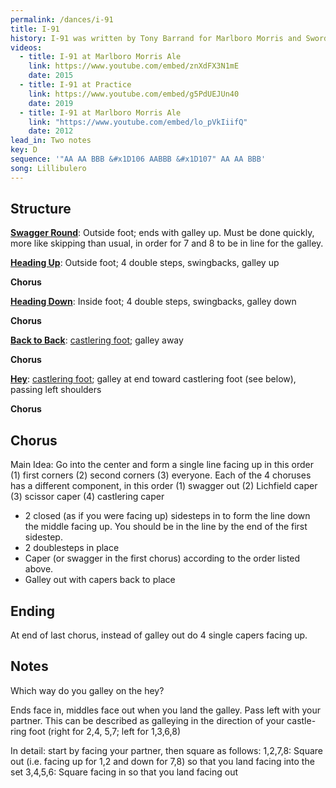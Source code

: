 ```yaml
---
permalink: /dances/i-91
title: I-91
history: I-91 was written by Tony Barrand for Marlboro Morris and Sword, and is named after the interstate than runs through Windham County.
videos:
  - title: I-91 at Marlboro Morris Ale
    link: https://www.youtube.com/embed/znXdFX3N1mE
    date: 2015
  - title: I-91 at Practice
    link: https://www.youtube.com/embed/g5PdUEJUn40
    date: 2019
  - title: I-91 at Marlboro Morris Ale
    link: "https://www.youtube.com/embed/lo_pVkIiifQ"
    date: 2012
lead_in: Two notes
key: D
sequence: '"AA AA BBB &#x1D106 AABBB &#x1D107" AA AA BBB'
song: Lillibulero
---
```


## Structure

**[Swagger Round](/figures#swagger-round)**:
Outside foot; ends with galley up.  Must be done quickly, more like skipping than usual, in order for 7 and 8 to be in line for the galley.

**[Heading Up](/figures#heading-up)**:
Outside foot; 4 double steps, swingbacks, galley up

**Chorus**

**[Heading Down](/figures#heading-down)**:
Inside foot; 4 double steps, swingbacks, galley down

**Chorus**

**[Back to Back](/figures#back-to-back)**:
[castlering foot](/figures#castlering-foot); galley away

**Chorus**

**[Hey](/figures#hey)**:
[castlering foot](/figures#castlering-foot); galley at end toward castlering foot (see below), passing left shoulders

**Chorus**

## Chorus

Main Idea: Go into the center and form a single line facing up in this order (1) first corners (2) second corners (3) everyone.  Each of the 4 choruses has a different component, in this order (1) swagger out (2) Lichfield caper (3) scissor caper (4) castlering caper

* 2 closed (as if you were facing up) sidesteps in to form the line down the middle facing up.  You should be in the line by the end of the first sidestep.
* 2 doublesteps in place
* Caper (or swagger in the first chorus) according to the order listed above.
* Galley out with capers back to place

## Ending

At end of last chorus, instead of galley out do 4 single capers facing up.

## Notes

Which way do you galley on the hey?

Ends face in, middles face out when you land the galley.  Pass left with your partner.  This can be described as galleying in the direction of your castle-ring foot (right for 2,4, 5,7; left for 1,3,6,8)

In detail: start by facing your partner, then square as follows:
1,2,7,8: Square out (i.e. facing up for 1,2 and down for 7,8) so that you land facing into the set
3,4,5,6: Square facing in so that you land facing out



